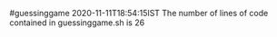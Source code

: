 #guessinggame
2020-11-11T18:54:15IST
The number of lines of code contained in guessinggame.sh is 26
